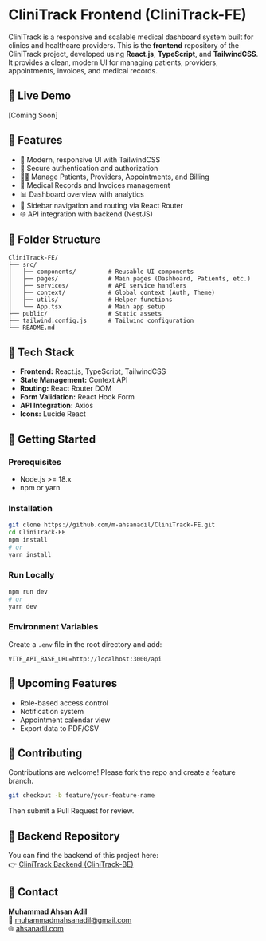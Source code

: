 
# CliniTrack Frontend (CliniTrack-FE)

CliniTrack is a responsive and scalable medical dashboard system built for clinics and healthcare providers. This is the **frontend** repository of the CliniTrack project, developed using **React.js**, **TypeScript**, and **TailwindCSS**. It provides a clean, modern UI for managing patients, providers, appointments, invoices, and medical records.

## 🔗 Live Demo

[Coming Soon]

## 🧩 Features

- 🚀 Modern, responsive UI with TailwindCSS  
- 🔐 Secure authentication and authorization  
- 👨‍⚕️ Manage Patients, Providers, Appointments, and Billing  
- 📄 Medical Records and Invoices management  
- 📊 Dashboard overview with analytics  
- 🧭 Sidebar navigation and routing via React Router  
- 🌐 API integration with backend (NestJS)  

## 📁 Folder Structure

```
CliniTrack-FE/
├── src/
│   ├── components/         # Reusable UI components
│   ├── pages/              # Main pages (Dashboard, Patients, etc.)
│   ├── services/           # API service handlers
│   ├── context/            # Global context (Auth, Theme)
│   ├── utils/              # Helper functions
│   └── App.tsx             # Main app setup
├── public/                 # Static assets
├── tailwind.config.js      # Tailwind configuration
└── README.md
```

## 🔧 Tech Stack

- **Frontend:** React.js, TypeScript, TailwindCSS  
- **State Management:** Context API  
- **Routing:** React Router DOM  
- **Form Validation:** React Hook Form  
- **API Integration:** Axios  
- **Icons:** Lucide React  

## 🚀 Getting Started

### Prerequisites

- Node.js >= 18.x  
- npm or yarn  

### Installation

```bash
git clone https://github.com/m-ahsanadil/CliniTrack-FE.git
cd CliniTrack-FE
npm install
# or
yarn install
```

### Run Locally

```bash
npm run dev
# or
yarn dev
```

### Environment Variables

Create a `.env` file in the root directory and add:

```env
VITE_API_BASE_URL=http://localhost:3000/api
```

## 🧪 Upcoming Features

- Role-based access control  
- Notification system  
- Appointment calendar view  
- Export data to PDF/CSV  

## 🙌 Contributing

Contributions are welcome! Please fork the repo and create a feature branch.

```bash
git checkout -b feature/your-feature-name
```

Then submit a Pull Request for review.

## 🔗 Backend Repository

You can find the backend of this project here:  
👉 [CliniTrack Backend (CliniTrack-BE)](https://github.com/m-ahsanadil/CliniTrack-BE)

## 📧 Contact

**Muhammad Ahsan Adil**  
📧 [muhammadmahsanadil@gmail.com](mailto:muhammadmahsanadil@gmail.com)  
🌐 [ahsanadil.com](https://ahsanadil.com)  
